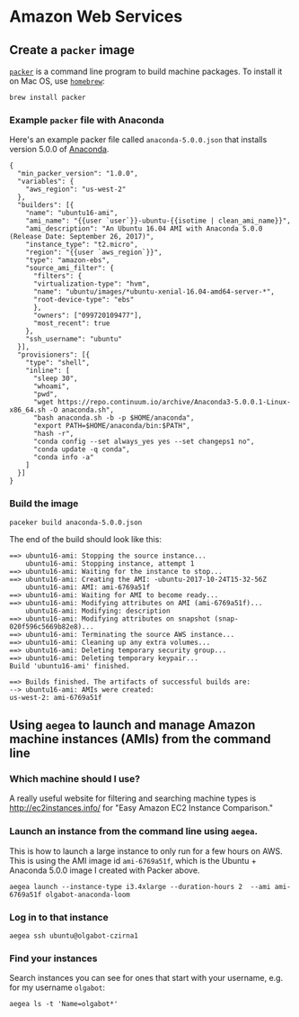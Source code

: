 # Amazon Web Services

## Create a `packer` image

[`packer`](https://www.packer.io/) is a command line program to build machine
packages. To install it on Mac OS, use [`homebrew`](https://brew.sh/):

```
brew install packer
```

### Example `packer` file with Anaconda

Here's an example packer file called `anaconda-5.0.0.json` that installs version 5.0.0 of [Anaconda](https://www.anaconda.com/download/#linux).

```
{
  "min_packer_version": "1.0.0",
  "variables": {
    "aws_region": "us-west-2"
  },
  "builders": [{
    "name": "ubuntu16-ami",
    "ami_name": "{{user `user`}}-ubuntu-{{isotime | clean_ami_name}}",
    "ami_description": "An Ubuntu 16.04 AMI with Anaconda 5.0.0 (Release Date: September 26, 2017)",
    "instance_type": "t2.micro",
    "region": "{{user `aws_region`}}",
    "type": "amazon-ebs",
    "source_ami_filter": {
      "filters": {
      "virtualization-type": "hvm",
      "name": "ubuntu/images/*ubuntu-xenial-16.04-amd64-server-*",
      "root-device-type": "ebs"
      },
      "owners": ["099720109477"],
      "most_recent": true
    },
    "ssh_username": "ubuntu"
  }],
  "provisioners": [{
    "type": "shell",
    "inline": [
      "sleep 30",
      "whoami",
      "pwd",
      "wget https://repo.continuum.io/archive/Anaconda3-5.0.0.1-Linux-x86_64.sh -O anaconda.sh",
      "bash anaconda.sh -b -p $HOME/anaconda",
      "export PATH=$HOME/anaconda/bin:$PATH",
      "hash -r",
      "conda config --set always_yes yes --set changeps1 no",
      "conda update -q conda",
      "conda info -a"
    ]
  }]
}
```

### Build the image

```
paceker build anaconda-5.0.0.json
```

The end of the build should look like this:

```
==> ubuntu16-ami: Stopping the source instance...
    ubuntu16-ami: Stopping instance, attempt 1
==> ubuntu16-ami: Waiting for the instance to stop...
==> ubuntu16-ami: Creating the AMI: -ubuntu-2017-10-24T15-32-56Z
    ubuntu16-ami: AMI: ami-6769a51f
==> ubuntu16-ami: Waiting for AMI to become ready...
==> ubuntu16-ami: Modifying attributes on AMI (ami-6769a51f)...
    ubuntu16-ami: Modifying: description
==> ubuntu16-ami: Modifying attributes on snapshot (snap-020f596c5669b82e8)...
==> ubuntu16-ami: Terminating the source AWS instance...
==> ubuntu16-ami: Cleaning up any extra volumes...
==> ubuntu16-ami: Deleting temporary security group...
==> ubuntu16-ami: Deleting temporary keypair...
Build 'ubuntu16-ami' finished.

==> Builds finished. The artifacts of successful builds are:
--> ubuntu16-ami: AMIs were created:
us-west-2: ami-6769a51f
```

## Using `aegea` to launch and manage Amazon machine instances (AMIs) from the command line

### Which machine should I use?

A really useful website for filtering and searching machine types is http://ec2instances.info/ for "Easy Amazon EC2 Instance Comparison."

### Launch an instance from the command line using `aegea`.

This is how to launch a large instance to only run for a few hours on AWS. This
is using the AMI image id `ami-6769a51f`, which is the Ubuntu + Anaconda 5.0.0
image I created with Packer above.

```
aegea launch --instance-type i3.4xlarge --duration-hours 2  --ami ami-6769a51f olgabot-anaconda-loom
```

### Log in to that instance
```
aegea ssh ubuntu@olgabot-czirna1
```

### Find your instances

Search instances you can see for ones that start with your username, e.g. for
my username `olgabot`:

```
aegea ls -t 'Name=olgabot*'
```
